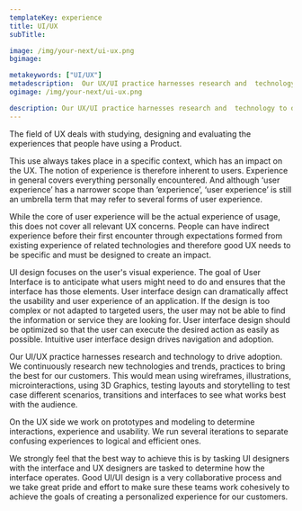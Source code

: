 ```yaml
---
templateKey: experience
title: UI/UX
subTitle:

image: /img/your-next/ui-ux.png
bgimage:

metakeywords: ["UI/UX"]
metadescription:  Our UX/UI practice harnesses research and  technology to drive adoption. We continuously research new technologies and trends, practices to bring the best for our customers. This would mean using wireframes.
ogimage: /img/your-next/ui-ux.png

description: Our UX/UI practice harnesses research and  technology to drive adoption. We continuously research new technologies and trends, practices to bring the best for our customers. This would mean using wireframes,  illustrations, microinteractions, using 3D Graphics, testing layouts and storytelling to test case different scenarios, transitions and interfaces to see what works best with the auidence.
---
```


The field of UX deals with studying, designing and evaluating the experiences that people have using a Product. 

This use always takes place in a specific context, which has an impact on the UX. The notion of experience is therefore inherent to users. Experience in general covers everything personally encountered. And  although ‘user experience’ has a narrower scope than ‘experience’, ‘user experience’ is still an umbrella term that may refer to several forms of user experience. 

While the core of user experience will be the actual experience of usage, this does not cover all relevant UX concerns.  People can have indirect experience before their first encounter through expectations formed from existing experience of related technologies and therefore good UX needs to be specific and must be designed to create an impact. 

UI design focuses on the user's visual experience. The goal of User Interface is to anticipate what users might need to do and ensures that the interface has those elements.  User interface design can dramatically affect the usability and user experience of an application. If the design is too complex or not adapted to targeted users, the user may not be able to find the information or service they are looking for. User interface design should be optimized so that the user can execute the desired action as easily as possible. Intuitive user interface design drives navigation and adoption. 

Our UI/UX practice harnesses research and  technology to drive adoption. We continuously research new technologies and trends, practices to bring the best for our customers. This would mean using wireframes,  illustrations, microinteractions, using 3D Graphics, testing layouts and storytelling to test case different scenarios, transitions and interfaces to see what works best with the audience.

On the UX side we work on prototypes and modeling to determine interactions, experience and usability. We run several iterations to separate confusing experiences to logical and efficient ones. 

We strongly feel that the best way to achieve this is by tasking UI designers with the interface and UX designers are tasked to determine how the interface operates. Good  UI/UI design is a very collaborative process and we take great pride and  effort to make sure these teams work cohesively to achieve the goals of creating a personalized experience for our customers. 